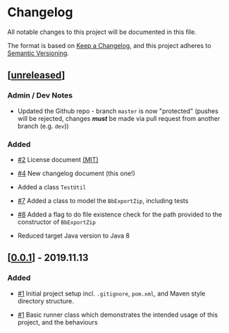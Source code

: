 # Changelog

All notable changes to this project will be documented in this file.

The format is based on [Keep a Changelog](https://keepachangelog.com/en/1.0.0/),
and this project adheres to [Semantic Versioning](https://semver.org/spec/v2.0.0.html).

## [[unreleased]]

### Admin / Dev Notes

- Updated the Github repo - branch `master` is now "protected" (pushes will be rejected, changes ***must*** be made via pull request from another branch (e.g. `dev`))

### Added

- [#2] License document [(MIT)](https://github.com/RogerHowell/Blackboard-Assessment-Export-Manipulation/blob/master/LICENSE)

- [#4] New changelog document (this one!)
  

- Added a class `TestUtil`
  
- [#7] Added a class to model the `BbExportZip`, including tests

- [#8] Added a flag to do file existence check for the path provided to the constructor of `BbExportZip`

- Reduced target Java version to Java 8


## [[0.0.1]] - 2019.11.13

### Added

- [#1] Initial project setup incl. `.gitignore`, `pom.xml`, and Maven style directory structure.

- [#1] Basic runner class which demonstrates the intended usage of this project, and the behaviours


[unreleased]: https://github.com/RogerHowell/Blackboard-Assessment-Export-Manipulation/compare/v0.0.1...HEAD
[0.0.1]: https://github.com/RogerHowell/Blackboard-Assessment-Export-Manipulation/releases/tag/v0.0.1


[#1]: https://github.com/RogerHowell/Blackboard-Assessment-Export-Manipulation/issues/1
[#2]: https://github.com/RogerHowell/Blackboard-Assessment-Export-Manipulation/issues/2
[#3]: https://github.com/RogerHowell/Blackboard-Assessment-Export-Manipulation/issues/3
[#4]: https://github.com/RogerHowell/Blackboard-Assessment-Export-Manipulation/issues/4
[#5]: https://github.com/RogerHowell/Blackboard-Assessment-Export-Manipulation/issues/5
[#6]: https://github.com/RogerHowell/Blackboard-Assessment-Export-Manipulation/issues/6
[#7]: https://github.com/RogerHowell/Blackboard-Assessment-Export-Manipulation/issues/7
[#8]: https://github.com/RogerHowell/Blackboard-Assessment-Export-Manipulation/issues/8
[#9]: https://github.com/RogerHowell/Blackboard-Assessment-Export-Manipulation/issues/9
[#10]: https://github.com/RogerHowell/Blackboard-Assessment-Export-Manipulation/issues/10
